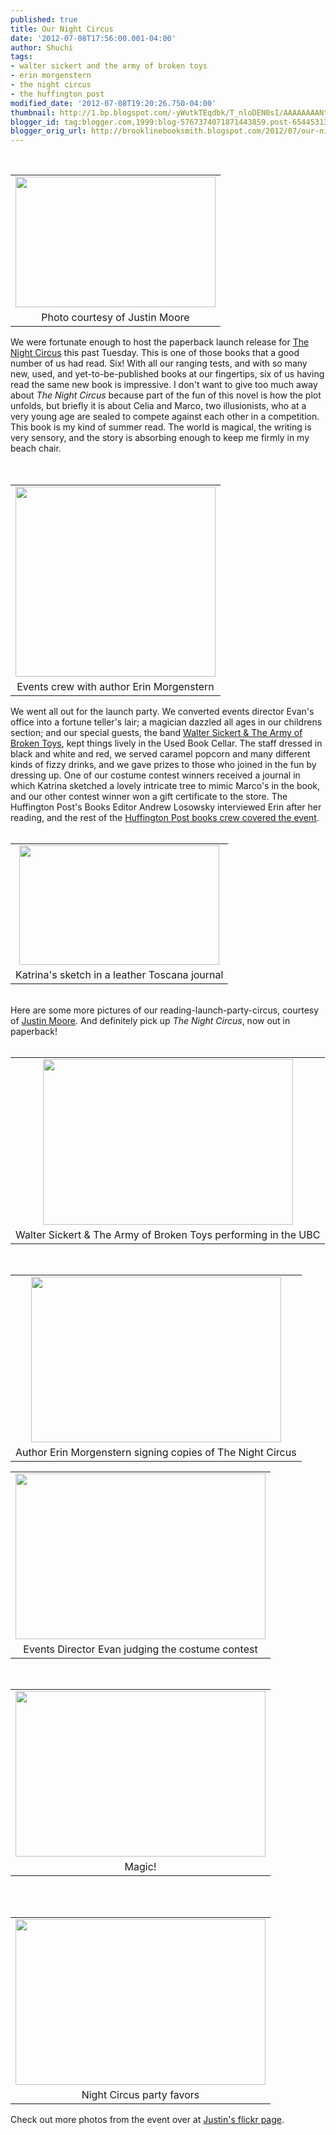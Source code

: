 ```yaml
---
published: true
title: Our Night Circus
date: '2012-07-08T17:56:00.001-04:00'
author: Shuchi
tags:
- walter sickert and the army of broken toys
- erin morgenstern
- the night circus
- the huffington post
modified_date: '2012-07-08T19:20:26.750-04:00'
thumbnail: http://1.bp.blogspot.com/-yWutkTEqdbk/T_nloDEN0sI/AAAAAAAANtw/5HQGPcJIinc/s72-c/night+circus.jpg
blogger_id: tag:blogger.com,1999:blog-5767374071871443859.post-6544531307135126888
blogger_orig_url: http://brooklinebooksmith.blogspot.com/2012/07/our-night-circus.html
---
```


<div dir="ltr" style="text-align: left;" trbidi="on"><div class="separator" style="clear: both; text-align: center;"></div><div class="separator" style="border-bottom: medium none; border-left: medium none; border-right: medium none; border-top: medium none; clear: both; text-align: center;"></div><div style="border-bottom: medium none; border-left: medium none; border-right: medium none; border-top: medium none;">﻿﻿ <br /><table cellpadding="0" cellspacing="0" class="tr-caption-container" style="float: right; margin-left: 1em; text-align: right;"><tbody><tr><td style="text-align: center;"><a href="http://1.bp.blogspot.com/-yWutkTEqdbk/T_nloDEN0sI/AAAAAAAANtw/5HQGPcJIinc/s1600/night+circus.jpg" imageanchor="1" style="clear: right; cssfloat: right; margin-bottom: 1em; margin-left: auto; margin-right: auto;"><img border="0" height="209" sca="true" src="http://1.bp.blogspot.com/-yWutkTEqdbk/T_nloDEN0sI/AAAAAAAANtw/5HQGPcJIinc/s320/night+circus.jpg" width="320" /></a></td></tr><tr><td class="tr-caption" style="text-align: center;">Photo courtesy of Justin Moore</td></tr></tbody></table>We were fortunate enough to host the paperback launch release for <a href="http://www.brooklinebooksmith-shop.com/book/%5Bmodel%5D-176" target="_blank">The Night Circus</a> this past Tuesday. This is one of those books that a good number of us had read. Six! With all our ranging tests, and with so many new, used, and yet-to-be-published books at our fingertips, six of us having read the same new book is impressive. I don't want to give too much away about <em>The Night Circus</em> because part of the fun of this novel is how the plot unfolds, but briefly it is about Celia and Marco, two illusionists, who at a very young age are sealed to compete against each other in a competition. This book is my kind of summer read. The world is magical, the writing is very sensory, and the story is absorbing enough to keep me firmly in my beach chair.</div><div style="border-bottom: medium none; border-left: medium none; border-right: medium none; border-top: medium none;"></div><br />﻿﻿﻿﻿﻿﻿ ﻿﻿﻿﻿﻿﻿﻿﻿﻿﻿﻿﻿﻿﻿﻿﻿﻿ <br /><table cellpadding="0" cellspacing="0" class="tr-caption-container" style="float: left; margin-right: 1em; text-align: left;"><tbody><tr><td style="text-align: center;"><a href="http://4.bp.blogspot.com/-iwsvjxxFAfg/T_nnZlQ-gaI/AAAAAAAANuA/uaj8yxhevrE/s1600/events+team+final.jpg" imageanchor="1" style="clear: left; cssfloat: right; margin-bottom: 1em; margin-left: auto; margin-right: auto;"><img border="0" height="304" sca="true" src="http://4.bp.blogspot.com/-iwsvjxxFAfg/T_nnZlQ-gaI/AAAAAAAANuA/uaj8yxhevrE/s320/events+team+final.jpg" width="320" /></a></td></tr><tr><td class="tr-caption" style="text-align: center;">Events crew with author Erin Morgenstern</td></tr></tbody></table>﻿﻿﻿﻿﻿﻿﻿﻿﻿﻿﻿﻿﻿﻿﻿We went all out for the launch party. We converted events director Evan's office into a fortune teller's lair; a magician dazzled all ages in our childrens section; and our special guests, the band <a href="http://www.armyoftoys.com/" target="_blank">Walter Sickert &amp; The Army of Broken Toys</a>, kept things lively in the Used Book Cellar. The staff dressed in black and white and red, we served caramel popcorn and many different kinds of fizzy drinks, and we&nbsp;gave prizes to those who joined in the fun by dressing up. One of our costume contest winners received a journal in which Katrina sketched a lovely intricate tree to mimic Marco's in the book, and our other contest winner won a gift certificate to the store. The Huffington Post's Books Editor Andrew Losowsky interviewed Erin after her reading, and the rest of the <a href="http://www.huffingtonpost.com/2012/05/23/the-night-circus-discussion-book-club_n_1540544.html#44_huffpost-book-club-in-boston" target="_blank">Huffington Post books crew covered the event</a>. <br /><div style="border-bottom: medium none; border-left: medium none; border-right: medium none; border-top: medium none;"></div><br /><table align="center" cellpadding="0" cellspacing="0" class="tr-caption-container" style="margin-left: auto; margin-right: auto; text-align: center;"><tbody><tr><td style="text-align: center;"><a href="http://4.bp.blogspot.com/-aSPk0Xl6Rtc/T_n6_mShkTI/AAAAAAAANuY/9fm3k91uXqg/s1600/journal+tree.JPG" imageanchor="1" style="margin-left: auto; margin-right: auto;"><img border="0" height="191" sca="true" src="http://4.bp.blogspot.com/-aSPk0Xl6Rtc/T_n6_mShkTI/AAAAAAAANuY/9fm3k91uXqg/s320/journal+tree.JPG" width="320" /></a></td></tr><tr><td class="tr-caption" style="text-align: center;">Katrina's sketch in a leather Toscana journal</td></tr></tbody></table><br /><div style="border-bottom: medium none; border-left: medium none; border-right: medium none; border-top: medium none;">Here are some more&nbsp;pictures of our reading-launch-party-circus, courtesy of <a href="http://www.flickr.com/photos/bdjsb7/sets/72157630444046736/" target="_blank">Justin Moore</a>. And definitely pick up <em>The Night Circus</em>, now out in paperback!</div><div style="border-bottom: medium none; border-left: medium none; border-right: medium none; border-top: medium none;"><br /></div><div style="border-bottom: medium none; border-left: medium none; border-right: medium none; border-top: medium none;"></div><table align="center" cellpadding="0" cellspacing="0" class="tr-caption-container" style="margin-left: auto; margin-right: auto; text-align: center;"><tbody><tr><td style="text-align: center;"><a href="http://3.bp.blogspot.com/-1kRPVqJsjn8/T_n-ZI1ohkI/AAAAAAAANuo/tvClMl_DEDc/s1600/7512123236_12c31a5d96_b.jpg" imageanchor="1" style="margin-left: auto; margin-right: auto;"><img border="0" height="265" sca="true" src="http://3.bp.blogspot.com/-1kRPVqJsjn8/T_n-ZI1ohkI/AAAAAAAANuo/tvClMl_DEDc/s400/7512123236_12c31a5d96_b.jpg" width="400" /></a></td></tr><tr><td class="tr-caption" style="text-align: center;">Walter Sickert &amp; The Army of Broken Toys performing in the UBC</td></tr></tbody></table>﻿﻿ <br /><table align="center" cellpadding="0" cellspacing="0" class="tr-caption-container" style="margin-left: auto; margin-right: auto; text-align: center;"><tbody><tr><td style="text-align: center;"><a href="http://3.bp.blogspot.com/-9JFop2obR74/T_n-yoIdKNI/AAAAAAAANuw/7EC6SHpMcq0/s1600/erin+signing.jpg" imageanchor="1" style="margin-left: auto; margin-right: auto;"><img border="0" height="265" sca="true" src="http://3.bp.blogspot.com/-9JFop2obR74/T_n-yoIdKNI/AAAAAAAANuw/7EC6SHpMcq0/s400/erin+signing.jpg" width="400" /></a></td></tr><tr><td class="tr-caption" style="text-align: center;">Author Erin Morgenstern signing copies of The Night Circus</td></tr></tbody></table><table align="center" cellpadding="0" cellspacing="0" class="tr-caption-container" style="margin-left: auto; margin-right: auto; text-align: center;"><tbody><tr><td style="text-align: center;"><a href="http://3.bp.blogspot.com/-Fi2IRSyOqlk/T_oABo3qMsI/AAAAAAAANu4/A9DIJTlPnPE/s1600/evan+judging.jpg" imageanchor="1" style="margin-left: auto; margin-right: auto;"><img border="0" height="265" sca="true" src="http://3.bp.blogspot.com/-Fi2IRSyOqlk/T_oABo3qMsI/AAAAAAAANu4/A9DIJTlPnPE/s400/evan+judging.jpg" width="400" /></a></td></tr><tr><td class="tr-caption" style="text-align: center;">Events Director Evan judging the costume contest</td></tr></tbody></table>﻿﻿﻿﻿ <br /><table align="center" cellpadding="0" cellspacing="0" class="tr-caption-container" style="margin-left: auto; margin-right: auto; text-align: center;"><tbody><tr><td style="text-align: center;"><a href="http://1.bp.blogspot.com/-MqGiFOKlzqc/T_oAhLcNAxI/AAAAAAAANvI/LlOa5tpFjus/s1600/magician.jpg" imageanchor="1" style="margin-left: auto; margin-right: auto;"><img border="0" height="265" sca="true" src="http://1.bp.blogspot.com/-MqGiFOKlzqc/T_oAhLcNAxI/AAAAAAAANvI/LlOa5tpFjus/s400/magician.jpg" width="400" /></a></td></tr><tr><td class="tr-caption" style="text-align: center;">Magic!</td></tr></tbody></table><br />﻿ <br /><table align="center" cellpadding="0" cellspacing="0" class="tr-caption-container" style="margin-left: auto; margin-right: auto; text-align: center;"><tbody><tr><td style="text-align: center;"><a href="http://2.bp.blogspot.com/-c_OOXlFBGjQ/T_oBUqN1tsI/AAAAAAAANvQ/GV-CKGkkz28/s1600/popcorn.jpg" imageanchor="1" style="margin-left: auto; margin-right: auto;"><img border="0" height="265" sca="true" src="http://2.bp.blogspot.com/-c_OOXlFBGjQ/T_oBUqN1tsI/AAAAAAAANvQ/GV-CKGkkz28/s400/popcorn.jpg" width="400" /></a></td></tr><tr><td class="tr-caption" style="text-align: center;">Night Circus party favors</td></tr></tbody></table>﻿Check out more photos from the event over at <a href="http://www.flickr.com/photos/bdjsb7/sets/72157630444046736/" target="_blank">Justin's flickr page</a>.</div>